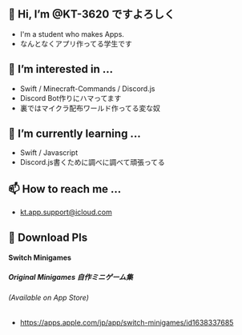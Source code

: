 ## 👋 Hi, I’m @KT-3620 ですよろしく
- I'm a student who makes Apps.
- なんとなくアプリ作ってる学生です

## 👀 I’m interested in ...
- Swift / Minecraft-Commands / Discord.js
- Discord Bot作りにハマってます
- 裏ではマイクラ配布ワールド作ってる変な奴

## 🌱 I’m currently learning ...
- Swift / Javascript
- Discord.js書くために調べに調べて頑張ってる

## 📫 How to reach me ...
- kt.app.support@icloud.com

## 🙏 Download Pls
#### Switch Minigames
##### Original Minigames 自作ミニゲーム集
###### (Available on App Store)
- https://apps.apple.com/jp/app/switch-minigames/id1638337685

